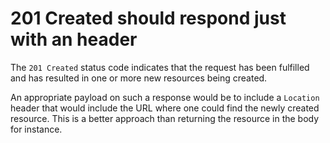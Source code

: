 # 201 Created should respond just with an header

The `201 Created` status code indicates that the request has been fulfilled and has resulted in one or more new resources being created.

An appropriate payload on such a response would be to include a `Location` header that would include the URL where one could find the newly created resource. This is a better approach than returning the resource in the body for instance.
